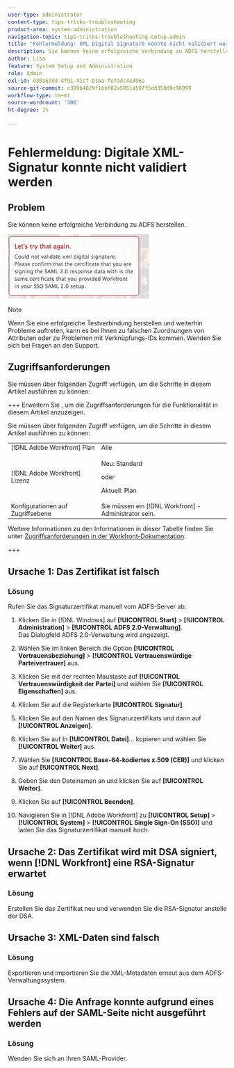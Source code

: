 ```yaml
---
user-type: administrator
content-type: tips-tricks-troubleshooting
product-area: system-administration
navigation-topic: tips-tricks-troubleshooting-setup-admin
title: "Fehlermeldung: XML Digital Signature konnte nicht validiert werden"
description: Sie können keine erfolgreiche Verbindung zu ADFS herstellen.
author: Lisa
feature: System Setup and Administration
role: Admin
exl-id: d30a67dd-4f91-41cf-b1ba-fefadc4e396a
source-git-commit: c389b4829f16bf82a5851a597f5dd358d9c96999
workflow-type: tm+mt
source-wordcount: '306'
ht-degree: 1%

---
```


# Fehlermeldung: Digitale XML-Signatur konnte nicht validiert werden

## Problem

Sie können keine erfolgreiche Verbindung zu ADFS herstellen.

![error_message.png](assets/error-message.png)

>[!NOTE]
>
>Wenn Sie eine erfolgreiche Testverbindung herstellen und weiterhin Probleme auftreten, kann es bei Ihnen zu falschen Zuordnungen von Attributen oder zu Problemen mit Verknüpfungs-IDs kommen. Wenden Sie sich bei Fragen an den Support.

## Zugriffsanforderungen

Sie müssen über folgenden Zugriff verfügen, um die Schritte in diesem Artikel ausführen zu können:

+++ Erweitern Sie , um die Zugriffsanforderungen für die Funktionalität in diesem Artikel anzuzeigen.

Sie müssen über folgenden Zugriff verfügen, um die Schritte in diesem Artikel ausführen zu können:

<table style="table-layout:auto"> 
 <col> 
 <col> 
 <tbody> 
  <tr> 
   <td role="rowheader">[!DNL Adobe Workfront] Plan</td> 
   <td>Alle</td> 
  </tr> 
  <tr> 
   <td role="rowheader">[!DNL Adobe Workfront] Lizenz</td> 
   <td>
   <p>Neu: Standard</p>
   <p>oder</p>
   <p>Aktuell: Plan</p></td> 
  </tr> 
  <tr> 
   <td role="rowheader">Konfigurationen auf Zugriffsebene</td> 
   <td>Sie müssen ein [!DNL Workfront] -Administrator sein. </td> 
  </tr> 
 </tbody> 
</table>

Weitere Informationen zu den Informationen in dieser Tabelle finden Sie unter [Zugriffsanforderungen in der Workfront-Dokumentation](/help/quicksilver/administration-and-setup/add-users/access-levels-and-object-permissions/access-level-requirements-in-documentation.md).

+++

## Ursache 1: Das Zertifikat ist falsch

### Lösung

Rufen Sie das Signaturzertifikat manuell vom ADFS-Server ab:

1. Klicken Sie in [!DNL Windows] auf **[!UICONTROL Start]** > **[!UICONTROL Administration]** > **[!UICONTROL ADFS 2.0-Verwaltung]**.\
   Das Dialogfeld ADFS 2.0-Verwaltung wird angezeigt.

1. Wählen Sie im linken Bereich die Option **[!UICONTROL Vertrauensbeziehung]** > **[!UICONTROL Vertrauenswürdige Parteivertrauer]** aus.

1. Klicken Sie mit der rechten Maustaste auf **[!UICONTROL Vertrauenswürdigkeit der Partei]** und wählen Sie **[!UICONTROL Eigenschaften]** aus.

1. Klicken Sie auf die Registerkarte **[!UICONTROL Signatur]**.
1. Klicken Sie auf den Namen des Signaturzertifikats und dann auf **[!UICONTROL Anzeigen]**.
1. Klicken Sie auf In **[!UICONTROL Datei]**... kopieren und wählen Sie **[!UICONTROL Weiter]** aus.

1. Wählen Sie **[!UICONTROL Base-64-kodiertes x.509 (CER)]** und klicken Sie auf **[!UICONTROL Next]**.

1. Geben Sie den Dateinamen an und klicken Sie auf **[!UICONTROL Weiter]**.
1. Klicken Sie auf **[!UICONTROL Beenden]**.
1. Navigieren Sie in [!DNL Adobe Workfront] zu **[!UICONTROL Setup]** > **[!UICONTROL System]** > **[!UICONTROL Single Sign-On (SSO)]** und laden Sie das Signaturzertifikat manuell hoch.

## Ursache 2: Das Zertifikat wird mit DSA signiert, wenn [!DNL Workfront] eine RSA-Signatur erwartet

### Lösung

Erstellen Sie das Zertifikat neu und verwenden Sie die RSA-Signatur anstelle der DSA.

## Ursache 3: XML-Daten sind falsch

### Lösung

Exportieren und importieren Sie die XML-Metadaten erneut aus dem ADFS-Verwaltungssystem.

## Ursache 4: Die Anfrage konnte aufgrund eines Fehlers auf der SAML-Seite nicht ausgeführt werden

### Lösung

Wenden Sie sich an Ihren SAML-Provider.
